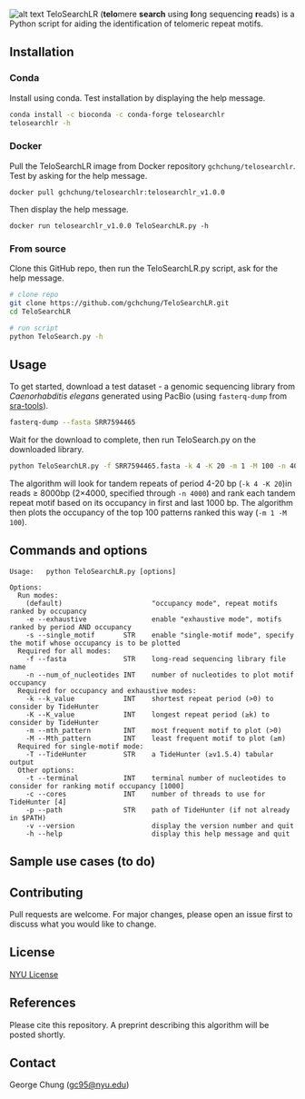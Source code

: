 ![alt text](https://github.com/gchchung/TeloSearchLR/blob/main/logo_copy_v3.svg)
TeloSearchLR (**telo**mere **search** using **l**ong sequencing **r**eads) is a Python script for aiding the identification of telomeric repeat motifs.

## Installation

### Conda
Install using conda. Test installation by displaying the help message.
```bash
conda install -c bioconda -c conda-forge telosearchlr 
telosearchlr -h
```

### Docker
Pull the TeloSearchLR image from Docker repository ```gchchung/telosearchlr```. Test by asking for the help message.
```text
docker pull gchchung/telosearchlr:telosearchlr_v1.0.0
```
Then display the help message.
```text
docker run telosearchlr_v1.0.0 TeloSearchLR.py -h
```

### From source
Clone this GitHub repo, then run the TeloSearchLR.py script, ask for the help message.
```bash
# clone repo
git clone https://github.com/gchchung/TeloSearchLR.git
cd TeloSearchLR

# run script
python TeloSearch.py -h
```


## Usage

To get started, download a test dataset - a genomic sequencing library from *Caenorhabditis elegans* generated using PacBio (using ```fasterq-dump``` from [sra-tools](https://github.com/ncbi/sra-tools)).
```bash
fasterq-dump --fasta SRR7594465
```
Wait for the download to complete, then run TeloSearch.py on the downloaded library.
```bash
python TeloSearchLR.py -f SRR7594465.fasta -k 4 -K 20 -m 1 -M 100 -n 4000
```
The algorithm will look for tandem repeats of period 4-20 bp (```-k 4 -K 20```)in reads ≥ 8000bp (2×4000, specified through ```-n 4000```) and rank each tandem repeat motif based on its occupancy in first and last 1000 bp.  The algorithm then plots the occupancy of the top 100 patterns ranked this way (```-m 1 -M 100```).

## Commands and options
```text
Usage:   python TeloSearchLR.py [options]
                
Options:
  Run modes:
    (default)                      "occupancy mode", repeat motifs ranked by occupancy
    -e --exhaustive                enable "exhaustive mode", motifs ranked by period AND occupancy
    -s --single_motif       STR    enable "single-motif mode", specify the motif whose occupancy is to be plotted
  Required for all modes:
    -f --fasta              STR    long-read sequencing library file name
    -n --num_of_nucleotides INT    number of nucleotides to plot motif occupancy
  Required for occupancy and exhaustive modes:
    -k --k_value            INT    shortest repeat period (>0) to consider by TideHunter
    -K --K_value            INT    longest repeat period (≥k) to consider by TideHunter
    -m --mth_pattern        INT    most frequent motif to plot (>0)
    -M --Mth_pattern        INT    least frequent motif to plot (≥m)
  Required for single-motif mode:
    -T --TideHunter         STR    a TideHunter (≥v1.5.4) tabular output
  Other options:
    -t --terminal           INT    terminal number of nucleotides to consider for ranking motif occupancy [1000]
    -c --cores              INT    number of threads to use for TideHunter [4]
    -p --path               STR    path of TideHunter (if not already in $PATH)
    -v --version                   display the version number and quit
    -h --help                      display this help message and quit
```
## Sample use cases (to do)

## Contributing

Pull requests are welcome. For major changes, please open an issue first
to discuss what you would like to change.


## License

[NYU License](https://github.com/gchchung/TeloSearchLR/blob/main/LICENSE)

## References
Please cite this repository. A preprint describing this algorithm will be posted shortly.

## Contact
George Chung (gc95@nyu.edu)
